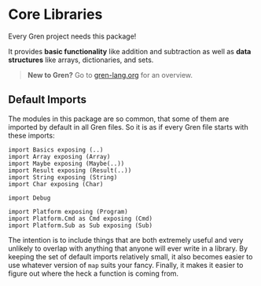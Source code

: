 # Core Libraries

Every Gren project needs this package!

It provides **basic functionality** like addition and subtraction as well as **data structures** like arrays, dictionaries, and sets.

> **New to Gren?** Go to [gren-lang.org](https://gren-lang.org) for an overview.


## Default Imports

The modules in this package are so common, that some of them are imported by default in all Gren files. So it is as if every Gren file starts with these imports:

```gren
import Basics exposing (..)
import Array exposing (Array)
import Maybe exposing (Maybe(..))
import Result exposing (Result(..))
import String exposing (String)
import Char exposing (Char)

import Debug

import Platform exposing (Program)
import Platform.Cmd as Cmd exposing (Cmd)
import Platform.Sub as Sub exposing (Sub)
```

The intention is to include things that are both extremely useful and very unlikely to overlap with anything that anyone will ever write in a library. By keeping the set of default imports relatively small, it also becomes easier to use whatever version of `map` suits your fancy. Finally, it makes it easier to figure out where the heck a function is coming from.
